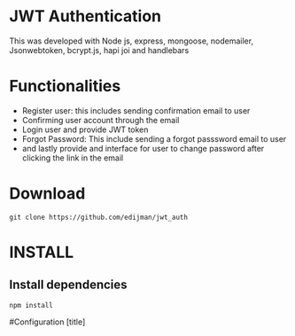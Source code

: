 # JWT Authentication
This was developed with Node js, express, mongoose, nodemailer, Jsonwebtoken, bcrypt.js, hapi joi and handlebars

# Functionalities
- Register user: this includes sending confirmation email to user
- Confirming user account through the email
- Login user and provide JWT token
- Forgot Password: This include sending a forgot passsword email to user
- and lastly provide and interface for user to change password after clicking the link in the email
# Download
`git clone https://github.com/edijman/jwt_auth` 

# INSTALL 
## Install dependencies
`npm install`

#Configuration
[title]
